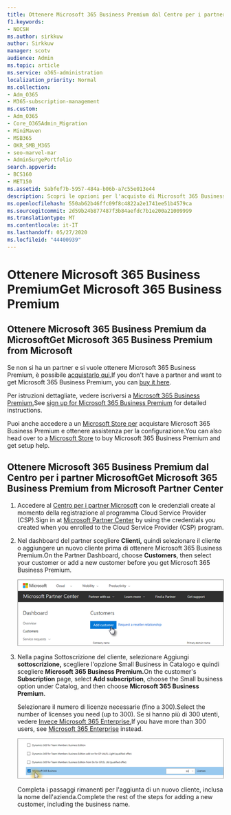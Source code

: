```yaml
---
title: Ottenere Microsoft 365 Business Premium dal Centro per i partner
f1.keywords:
- NOCSH
ms.author: sirkkuw
author: Sirkkuw
manager: scotv
audience: Admin
ms.topic: article
ms.service: o365-administration
localization_priority: Normal
ms.collection:
- Adm_O365
- M365-subscription-management
ms.custom:
- Adm_O365
- Core_O365Admin_Migration
- MiniMaven
- MSB365
- OKR_SMB_M365
- seo-marvel-mar
- AdminSurgePortfolio
search.appverid:
- BCS160
- MET150
ms.assetid: 5abfef7b-5957-484a-b06b-a7c55e013e44
description: Scopri le opzioni per l'acquisto di Microsoft 365 Business Premium e istruzioni dettagliate per acquistarlo dal Centro per i partner Microsoft.
ms.openlocfilehash: 550ab62b46ffc09f8c4822a2e1741ee51b4579ca
ms.sourcegitcommit: 2d59b24b877487f3b84aefdc7b1e200a21009999
ms.translationtype: MT
ms.contentlocale: it-IT
ms.lasthandoff: 05/27/2020
ms.locfileid: "44400939"
---
```

# <a name="get-microsoft-365-business-premium"></a><span data-ttu-id="57312-103">Ottenere Microsoft 365 Business Premium</span><span class="sxs-lookup"><span data-stu-id="57312-103">Get Microsoft 365 Business Premium</span></span>

## <a name="get-microsoft-365-business-premium-from-microsoft"></a><span data-ttu-id="57312-104">Ottenere Microsoft 365 Business Premium da Microsoft</span><span class="sxs-lookup"><span data-stu-id="57312-104">Get Microsoft 365 Business Premium from Microsoft</span></span>

<span data-ttu-id="57312-105">Se non si ha un partner e si vuole ottenere Microsoft 365 Business Premium, è possibile [acquistarlo qui.](https://www.microsoft.com/en-US/microsoft-365/business)</span><span class="sxs-lookup"><span data-stu-id="57312-105">If you don't have a partner and want to get Microsoft 365 Business Premium, you can [buy it here](https://www.microsoft.com/en-US/microsoft-365/business).</span></span>

<span data-ttu-id="57312-106">Per istruzioni dettagliate, vedere iscriversi a [Microsoft 365 Business Premium.](sign-up.md)</span><span class="sxs-lookup"><span data-stu-id="57312-106">See [sign up for Microsoft 365 Business Premium](sign-up.md) for detailed instructions.</span></span>

<span data-ttu-id="57312-107">Puoi anche accedere a un [Microsoft Store per](https://www.microsoft.com/en-us/store/locations/find-a-store?icid=en_US_Store_UH_FAS) acquistare Microsoft 365 Business Premium e ottenere assistenza per la configurazione.</span><span class="sxs-lookup"><span data-stu-id="57312-107">You can also head over to a [Microsoft Store](https://www.microsoft.com/en-us/store/locations/find-a-store?icid=en_US_Store_UH_FAS) to buy Microsoft 365 Business Premium and get setup help.</span></span>
  
## <a name="get-microsoft-365-business-premium-from-microsoft-partner-center"></a><span data-ttu-id="57312-108">Ottenere Microsoft 365 Business Premium dal Centro per i partner Microsoft</span><span class="sxs-lookup"><span data-stu-id="57312-108">Get Microsoft 365 Business Premium from Microsoft Partner Center</span></span>

1. <span data-ttu-id="57312-109">Accedere al [Centro per i partner Microsoft](https://go.microsoft.com/fwlink/p/?linkid=849910) con le credenziali create al momento della registrazione al programma Cloud Service Provider (CSP).</span><span class="sxs-lookup"><span data-stu-id="57312-109">Sign in at [Microsoft Partner Center](https://go.microsoft.com/fwlink/p/?linkid=849910) by using the credentials you created when you enrolled to the Cloud Service Provider (CSP) program.</span></span> 
    
2. <span data-ttu-id="57312-110">Nel dashboard del partner scegliere **Clienti,** quindi selezionare il cliente o aggiungere un nuovo cliente prima di ottenere Microsoft 365 Business Premium.</span><span class="sxs-lookup"><span data-stu-id="57312-110">On the Partner Dashboard, choose **Customers**, then select your customer or add a new customer before you get Microsoft 365 Business Premium.</span></span>
    
    ![Nel Centro per i partner Microsoft aggiungi un cliente.](../media/ec807d07-bbd2-411f-8fe1-c644cf9a3882.png)
  
3. <span data-ttu-id="57312-112">Nella pagina Sottoscrizione  del cliente, selezionare Aggiungi **sottoscrizione,** scegliere l'opzione Small Business in Catalogo e quindi scegliere **Microsoft 365 Business Premium.**</span><span class="sxs-lookup"><span data-stu-id="57312-112">On the customer's **Subscription** page, select **Add subscription**, choose the Small business option under Catalog, and then choose **Microsoft 365 Business Premium**.</span></span>
    
    <span data-ttu-id="57312-113">Selezionare il numero di licenze necessarie (fino a 300).</span><span class="sxs-lookup"><span data-stu-id="57312-113">Select the number of licenses you need (up to 300).</span></span> <span data-ttu-id="57312-114">Se si hanno più di 300 utenti, vedere [Invece Microsoft 365 Enterprise.](https://go.microsoft.com/fwlink/p/?linkid=862316)</span><span class="sxs-lookup"><span data-stu-id="57312-114">If you have more than 300 users, see [Microsoft 365 Enterprise](https://go.microsoft.com/fwlink/p/?linkid=862316) instead.</span></span> 
    
    ![Nella pagina Nuovo abbonamento scegliere Small Business.](../media/52d99e89-2175-4974-84bb-dd626048541b.png)
  
    <span data-ttu-id="57312-116">Completa i passaggi rimanenti per l'aggiunta di un nuovo cliente, inclusa la nome dell'azienda.</span><span class="sxs-lookup"><span data-stu-id="57312-116">Complete the rest of the steps for adding a new customer, including the business name.</span></span>
    


